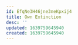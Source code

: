 ```yaml
---
id: EfqNe3H46jne3neKpxij4
title: Own Extinction
desc: ''
updated: 1639759645940
created: 1639759645940
---
```


